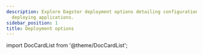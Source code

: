 ```yaml
---
description: Explore Dagster deployment options detailing configurations and strategies for
  deploying applications.
sidebar_position: 1
title: Deployment options
---
```

import DocCardList from '@theme/DocCardList';

<DocCardList />
